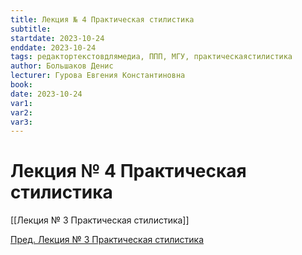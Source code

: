 ```yaml
---
title: Лекция № 4 Практическая стилистика
subtitle:
startdate: 2023-10-24
enddate: 2023-10-24
tags: редактортекстовдлямедиа, ППП, МГУ, практическаястилистика
author: Большаков Денис
lecturer: Гурова Евгения Константиновна
book:
date: 2023-10-24
var1:
var2:
var3:
---
```

# Лекция № 4 Практическая стилистика

[[Лекция № 3 Практическая стилистика]]  

[Пред. Лекция № 3 Практическая стилистика](https://github.com/denisbolshakoff/MSU/blob/main/Практическая%20стилистика/Лекция%20№%203%20Практическая%20стилистика.md)     